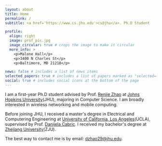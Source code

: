 ```yaml
---
layout: about
title: Home
permalink: /
subtitle: <a href='https://www.cs.jhu.edu'>cs@jhu</a>. Ph.D Student

profile:
  align: right
  image: prof_pic.jpg
  image_circular: true # crops the image to make it circular
  more_info: >
    <p>Malone Hall</p>
    <p>3400 N Charles St</p>
    <p>Baltimore, MD 21218</p>

news: false # includes a list of news items
selected_papers: true # includes a list of papers marked as "selected={true}"
social: true # includes social icons at the bottom of the page
---
```


I am a first-year Ph.D student advised by Prof. [Renjie Zhao](https://renjiezhao.github.io) at [Johns Hopkins University](https://www.jhu.edu)(JHU), majoring in Computer Science. I am broadly interested in wireless networking and mobile computing.

Before joining JHU, I received a master's degree in Electrical and Computering Engineering at [University of California, Los Angeles](https://www.ucla.edu)(UCLA), supervised by Prof. [Danijela Cabric](https://cores.ee.ucla.edu/people/danijela-cabric/). I received my bachelor's degree at [Zhejiang University](https://www.zju.edu.cn)(ZJU).

The best way to contact me is by email: [dzhao29@jhu.edu](mailto:dzhao29@jhu.edu).
